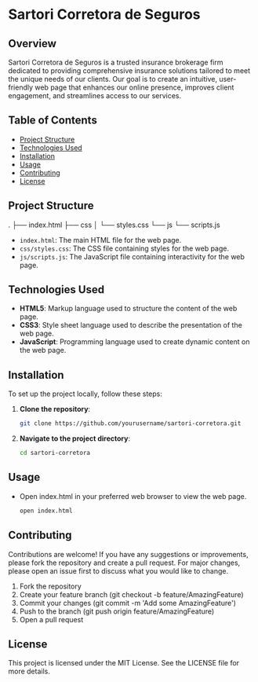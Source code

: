 # Sartori Corretora de Seguros

## Overview
Sartori Corretora de Seguros is a trusted insurance brokerage firm dedicated to providing comprehensive insurance solutions tailored to meet the unique needs of our clients. Our goal is to create an intuitive, user-friendly web page that enhances our online presence, improves client engagement, and streamlines access to our services.

## Table of Contents
- [Project Structure](#project-structure)
- [Technologies Used](#technologies-used)
- [Installation](#installation)
- [Usage](#usage)
- [Contributing](#contributing)
- [License](#license)

## Project Structure
.
├── index.html
├── css
│ └── styles.css
└── js
└── scripts.js

- `index.html`: The main HTML file for the web page.
- `css/styles.css`: The CSS file containing styles for the web page.
- `js/scripts.js`: The JavaScript file containing interactivity for the web page.

## Technologies Used
- **HTML5**: Markup language used to structure the content of the web page.
- **CSS3**: Style sheet language used to describe the presentation of the web page.
- **JavaScript**: Programming language used to create dynamic content on the web page.

## Installation
To set up the project locally, follow these steps:

1. **Clone the repository**:
   ```sh
   git clone https://github.com/yourusername/sartori-corretora.git

1. **Navigate to the project directory**:
   ```sh
   cd sartori-corretora
   
## Usage
- Open index.html in your preferred web browser to view the web page.
  ```sh
  open index.html

## Contributing
Contributions are welcome! If you have any suggestions or improvements, please fork the repository and create a pull request. For major changes, please open an issue first to discuss what you would like to change.

1. Fork the repository
2. Create your feature branch (git checkout -b feature/AmazingFeature)
3. Commit your changes (git commit -m 'Add some AmazingFeature')
4. Push to the branch (git push origin feature/AmazingFeature)
5. Open a pull request

## License
This project is licensed under the MIT License. See the LICENSE file for more details.
